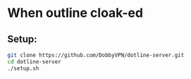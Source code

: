 # When outline cloak-ed

## Setup:

```bash
git clone https://github.com/DobbyVPN/dotline-server.git
cd dotline-server
./setup.sh
```